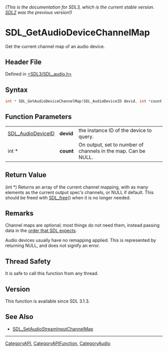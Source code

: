 ###### (This is the documentation for SDL3, which is the current stable version. [SDL2](https://wiki.libsdl.org/SDL2/) was the previous version!)
# SDL_GetAudioDeviceChannelMap

Get the current channel map of an audio device.

## Header File

Defined in [<SDL3/SDL_audio.h>](https://github.com/libsdl-org/SDL/blob/main/include/SDL3/SDL_audio.h)

## Syntax

```c
int * SDL_GetAudioDeviceChannelMap(SDL_AudioDeviceID devid, int *count);
```

## Function Parameters

|                                        |           |                                                               |
| -------------------------------------- | --------- | ------------------------------------------------------------- |
| [SDL_AudioDeviceID](SDL_AudioDeviceID) | **devid** | the instance ID of the device to query.                       |
| int *                                  | **count** | On output, set to number of channels in the map. Can be NULL. |

## Return Value

(int *) Returns an array of the current channel mapping, with as many
elements as the current output spec's channels, or NULL if default. This
should be freed with [SDL_free](SDL_free)() when it is no longer needed.

## Remarks

Channel maps are optional; most things do not need them, instead passing
data in the [order that SDL expects](CategoryAudio#channel-layouts).

Audio devices usually have no remapping applied. This is represented by
returning NULL, and does not signify an error.

## Thread Safety

It is safe to call this function from any thread.

## Version

This function is available since SDL 3.1.3.

## See Also

- [SDL_SetAudioStreamInputChannelMap](SDL_SetAudioStreamInputChannelMap)

----
[CategoryAPI](CategoryAPI), [CategoryAPIFunction](CategoryAPIFunction), [CategoryAudio](CategoryAudio)

